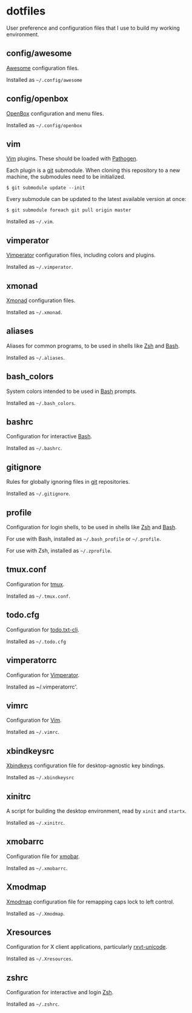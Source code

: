 dotfiles
========

User preference and configuration files that I use to build my working environment.


config/awesome
--------------

[Awesome](http://awesome.naquadah.org/) configuration files.

Installed as `~/.config/awesome`


config/openbox
--------------

[OpenBox](http://openbox.org/) configuration and menu files.

Installed as `~/.config/openbox`


vim
---

[Vim](http://www.vim.org/) plugins. These should be loaded with [Pathogen](https://github.com/tpope/vim-pathogen).

Each plugin is a [git](http://git-scm.com/) submodule. When cloning this repository to a new machine, the submodules need to be initialized.

    $ git submodule update --init

Every submodule can be updated to the latest available version at once:

    $ git submodule foreach git pull origin master

Installed as `~/.vim`.


vimperator
----------

[Vimperator](http://www.vimperator.org/vimperator) configuration files, including colors and plugins.

Installed as `~/.vimperator`.


xmonad
------

[Xmonad](http://xmonad.org/) configuration files.

Installed as `~/.xmonad`.


aliases
-------

Aliases for common programs, to be used in shells like [Zsh](http://www.zsh.org/) and [Bash](http://www.gnu.org/software/bash/bash.html).

Installed as `~/.aliases`.


bash_colors
-----------

System colors intended to be used in [Bash](http://www.gnu.org/software/bash/bash.html) prompts.

Installed as `~/.bash_colors`.


bashrc
------

Configuration for interactive [Bash](http://www.gnu.org/software/bash/bash.html).

Installed as `~/.bashrc`.


gitignore
---------

Rules for globally ignoring files in [git](http://git-scm.com/) repositories.

Installed as `~/.gitignore`.


profile
-------

Configuration for login shells, to be used in shells like [Zsh](http://www.zsh.org/) and [Bash](http://www.gnu.org/software/bash/bash.html).

For use with Bash, installed as `~/.bash_profile` or `~/.profile`.

For use with Zsh, installed as `~/.zprofile`.


tmux.conf
---------

Configuration for [tmux](http://tmux.sourceforge.net/).

Installed as `~/.tmux.conf`.


todo.cfg
--------

Configuration for [todo.txt-cli](https://github.com/ginatrapani/todo.txt-cli).

Installed as `~/.todo.cfg`


vimperatorrc
------------

Configuration for [Vimperator](http://www.vimperator.org/vimperator).

Installed as ~/.vimperatorrc'.


vimrc
-----

Configuration for [Vim](http://www.vim.org/).

Installed as `~/.vimrc`.


xbindkeysrc
-----------

[Xbindkeys](http://www.nongnu.org/xbindkeys/xbindkeys.html) configuration file for desktop-agnostic key bindings.

Installed as `~/.xbindkeysrc`


xinitrc
-------

A script for building the desktop environment, read by `xinit` and `startx`.

Installed as `~/.xinitrc`.


xmobarrc
--------

Configuration file for [xmobar](http://projects.haskell.org/xmobar/).

Installed as `~/.xmobarrc`.


Xmodmap
--------

[Xmodmap](https://wiki.archlinux.org/index.php/Xmodmap) configuration file for remapping caps lock to left control.

Installed as `~/.Xmodmap`.


Xresources
----------

Configuration for X client applications, particularly [rxvt-unicode](http://software.schmorp.de/pkg/rxvt-unicode.html).


Installed as `~/.Xresources`.


zshrc
-----

Configuration for interactive and login [Zsh](http://www.zsh.org/).

Installed as `~/.zshrc`.
